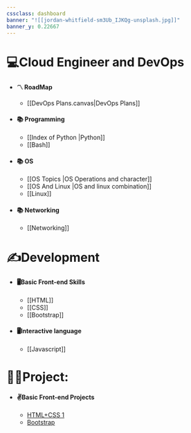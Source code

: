 ```yaml
---
cssclass: dashboard
banner: "![[jordan-whitfield-sm3Ub_IJKQg-unsplash.jpg]]"
banner_y: 0.22667
---
```


# 💻Cloud Engineer and DevOps

- #### 〽️ RoadMap
	- [[DevOps Plans.canvas|DevOps Plans]]
- #### 📚 Programming
	- [[Index of Python |Python]]
	- [[Bash]]
- #### 📚 OS
	- [[OS Topics |OS Operations and character]]
	- [[OS And Linux |OS and linux combination]]
	- [[Linux]] 
- #### 📚 Networking
	- [[Networking]]


# ✍️Development

* #### 🖥️Basic Front-end Skills
	* [[HTML]]
	* [[CSS]]
	* [[Bootstrap]]
* #### 🖥️Interactive language
	* [[Javascript]]


# 👨‍💻Project:

* #### ✌️Basic Front-end Projects
	* [ HTML+CSS 1](https://github.com/Gkcloud5/HTML-CSS-1)
	* [Bootstrap](https://github.com/Gkcloud5/GK-Bootstrap)



